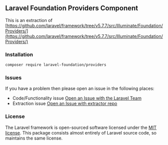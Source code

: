 ## Laravel Foundation Providers Component

This is an extraction of [https://github.com/laravel/framework/tree/v5.7.7/src/Illuminate/Foundation/Providers/](https://github.com/laravel/framework/tree/v5.7.7/src/Illuminate/Foundation/Providers/)

### Installation

```bash
composer require laravel-foundation/providers
```


### Issues

If you have a problem then please open an issue in the following places:

* Code/Functionality issue [Open an Issue with the Laravel Team](https://github.com/laravel/framework/issues/new/choose)
* Extraction issue [Open an Issue with extractor repo](https://github.com/laravel-foundation/readme/issues/new)


### License

The Laravel framework is open-sourced software licensed under the [MIT license](http://opensource.org/licenses/MIT). This package consists almost entirely of Laravel source code, so maintains the same license.
